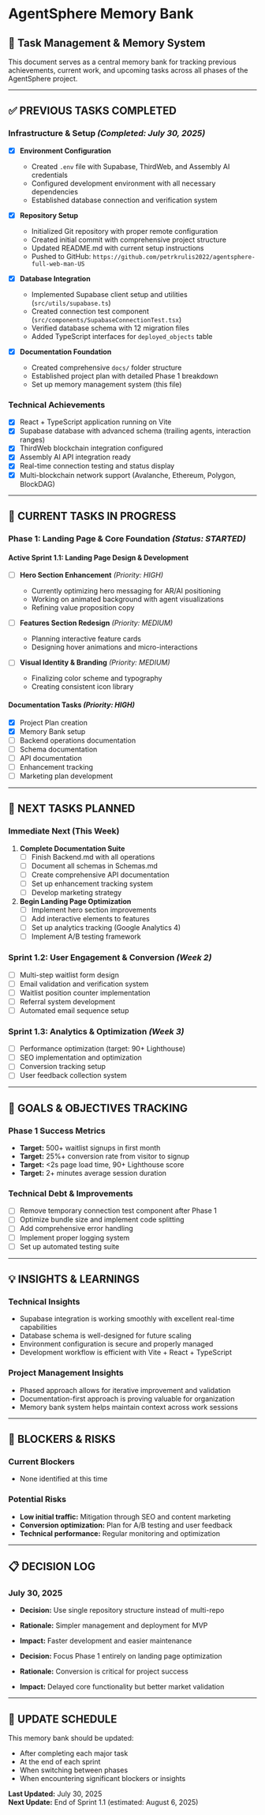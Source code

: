 # AgentSphere Memory Bank

## 📝 **Task Management & Memory System**

This document serves as a central memory bank for tracking previous achievements, current work, and upcoming tasks across all phases of the AgentSphere project.

---

## ✅ **PREVIOUS TASKS COMPLETED**

### **Infrastructure & Setup** *(Completed: July 30, 2025)*
- [x] **Environment Configuration**
  - Created `.env` file with Supabase, ThirdWeb, and Assembly AI credentials
  - Configured development environment with all necessary dependencies
  - Established database connection and verification system

- [x] **Repository Setup**
  - Initialized Git repository with proper remote configuration
  - Created initial commit with comprehensive project structure
  - Updated README.md with current setup instructions
  - Pushed to GitHub: `https://github.com/petrkrulis2022/agentsphere-full-web-man-US`

- [x] **Database Integration**
  - Implemented Supabase client setup and utilities (`src/utils/supabase.ts`)
  - Created connection test component (`src/components/SupabaseConnectionTest.tsx`)
  - Verified database schema with 12 migration files
  - Added TypeScript interfaces for `deployed_objects` table

- [x] **Documentation Foundation**
  - Created comprehensive `docs/` folder structure
  - Established project plan with detailed Phase 1 breakdown
  - Set up memory management system (this file)

### **Technical Achievements**
- [x] React + TypeScript application running on Vite
- [x] Supabase database with advanced schema (trailing agents, interaction ranges)
- [x] ThirdWeb blockchain integration configured
- [x] Assembly AI API integration ready
- [x] Real-time connection testing and status display
- [x] Multi-blockchain network support (Avalanche, Ethereum, Polygon, BlockDAG)

---

## 🔄 **CURRENT TASKS IN PROGRESS**

### **Phase 1: Landing Page & Core Foundation** *(Status: STARTED)*

#### **Active Sprint 1.1: Landing Page Design & Development**
- [ ] **Hero Section Enhancement** *(Priority: HIGH)*
  - Currently optimizing hero messaging for AR/AI positioning
  - Working on animated background with agent visualizations
  - Refining value proposition copy

- [ ] **Features Section Redesign** *(Priority: MEDIUM)*
  - Planning interactive feature cards
  - Designing hover animations and micro-interactions

- [ ] **Visual Identity & Branding** *(Priority: MEDIUM)*
  - Finalizing color scheme and typography
  - Creating consistent icon library

#### **Documentation Tasks** *(Priority: HIGH)*
- [x] Project Plan creation
- [x] Memory Bank setup
- [ ] Backend operations documentation
- [ ] Schema documentation
- [ ] API documentation
- [ ] Enhancement tracking
- [ ] Marketing plan development

---

## 📅 **NEXT TASKS PLANNED**

### **Immediate Next (This Week)**
1. **Complete Documentation Suite**
   - [ ] Finish Backend.md with all operations
   - [ ] Document all schemas in Schemas.md
   - [ ] Create comprehensive API documentation
   - [ ] Set up enhancement tracking system
   - [ ] Develop marketing strategy

2. **Begin Landing Page Optimization**
   - [ ] Implement hero section improvements
   - [ ] Add interactive elements to features
   - [ ] Set up analytics tracking (Google Analytics 4)
   - [ ] Implement A/B testing framework

### **Sprint 1.2: User Engagement & Conversion** *(Week 2)*
- [ ] Multi-step waitlist form design
- [ ] Email validation and verification system
- [ ] Waitlist position counter implementation
- [ ] Referral system development
- [ ] Automated email sequence setup

### **Sprint 1.3: Analytics & Optimization** *(Week 3)*
- [ ] Performance optimization (target: 90+ Lighthouse)
- [ ] SEO implementation and optimization
- [ ] Conversion tracking setup
- [ ] User feedback collection system

---

## 🎯 **GOALS & OBJECTIVES TRACKING**

### **Phase 1 Success Metrics**
- **Target:** 500+ waitlist signups in first month
- **Target:** 25%+ conversion rate from visitor to signup
- **Target:** <2s page load time, 90+ Lighthouse score
- **Target:** 2+ minutes average session duration

### **Technical Debt & Improvements**
- [ ] Remove temporary connection test component after Phase 1
- [ ] Optimize bundle size and implement code splitting
- [ ] Add comprehensive error handling
- [ ] Implement proper logging system
- [ ] Set up automated testing suite

---

## 💡 **INSIGHTS & LEARNINGS**

### **Technical Insights**
- Supabase integration is working smoothly with excellent real-time capabilities
- Database schema is well-designed for future scaling
- Environment configuration is secure and properly managed
- Development workflow is efficient with Vite + React + TypeScript

### **Project Management Insights**
- Phased approach allows for iterative improvement and validation
- Documentation-first approach is proving valuable for organization
- Memory bank system helps maintain context across work sessions

---

## 🚨 **BLOCKERS & RISKS**

### **Current Blockers**
- None identified at this time

### **Potential Risks**
- **Low initial traffic:** Mitigation through SEO and content marketing
- **Conversion optimization:** Plan for A/B testing and user feedback
- **Technical performance:** Regular monitoring and optimization

---

## 📋 **DECISION LOG**

### **July 30, 2025**
- **Decision:** Use single repository structure instead of multi-repo
- **Rationale:** Simpler management and deployment for MVP
- **Impact:** Faster development and easier maintenance

- **Decision:** Focus Phase 1 entirely on landing page optimization
- **Rationale:** Conversion is critical for project success
- **Impact:** Delayed core functionality but better market validation

---

## 🔄 **UPDATE SCHEDULE**

This memory bank should be updated:
- After completing each major task
- At the end of each sprint
- When switching between phases
- When encountering significant blockers or insights

**Last Updated:** July 30, 2025  
**Next Update:** End of Sprint 1.1 (estimated: August 6, 2025)
